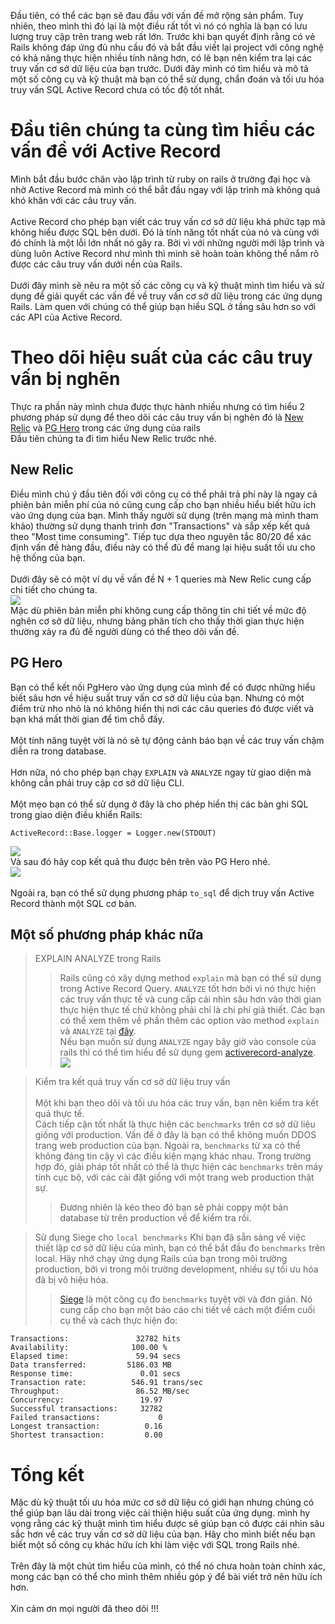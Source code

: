 Đầu tiên, có thể các bạn sẽ đau đầu với vấn đề mở rộng sản phẩm. Tuy nhiên, theo mình thì đó lại là một điều rất tốt vì nó có nghĩa là bạn có lưu lượng truy cập trên trang web rất lớn. Trước khi bạn quyết định rằng có vẻ Rails không đáp ứng đủ nhu cầu đó và bắt đầu viết lại project với công nghệ có khả năng thực hiện nhiều tính năng hơn, có lẽ bạn nên kiểm tra lại các truy vấn cơ sở dữ liệu của bạn trước. Dưới đây mình có tìm hiểu và mô tả một số công cụ và kỹ thuật mà bạn có thể sử dụng, chẩn đoán và tối ưu hóa truy vấn SQL Active Record chưa có tốc độ tốt nhất.

# Đầu tiên chúng ta cùng tìm hiểu các vấn đề với Active Record
Mình bắt đầu bước chân vào lập trình từ ruby on rails ở trường đại học và nhờ Active Record mà mình có thể bắt đầu ngay với lập trình mà không quá khó khăn với các câu truy vấn.
\
\
Active Record cho phép bạn viết các truy vấn cơ sở dữ liệu khá phức tạp mà không hiểu được SQL bên dưới. Đó là tính năng tốt nhất của nó và cùng với đó chính là một lỗi lớn nhất nó gây ra. Bởi vì với những người mới lập trình và dùng luôn Active Record như mình thì mình sẽ hoàn toàn không thể nắm rõ được các câu truy vấn dưới nền của Rails.
\
\
Dưới đây mình sẽ nêu ra một số các công cụ và kỹ thuật mình tìm hiểu và sử dụng để giải quyết các vấn đề về truy vấn cơ sở dữ liệu trong các ứng dụng Rails. Làm quen với chúng có thể giúp bạn hiểu SQL ở tầng sâu hơn so với các API của Active Record.
# Theo dõi hiệu suất của các câu truy vấn bị nghẽn
Thực ra phần này mình chưa được thực hành nhiều nhưng có tìm hiểu 2 phương pháp sử dụng để theo dõi các câu truy vấn bị nghẽn đó là [New Relic](https://newrelic.com/) và [PG Hero](https://github.com/ankane/pghero) trong các ứng dụng của rails
\
Đầu tiên chúng ta đi tìm hiểu New Relic trước nhé.
## New Relic
Điều mình chú ý đầu tiên đối với công cụ có thể phải trả phí này là ngay cả phiên bản miễn phí của nó cũng cung cấp cho bạn nhiều hiểu biết hữu ích vào ứng dụng của bạn. Mình thấy người sử dụng (trên mạng mà mình tham khảo) thường sử dụng thanh trình đơn "Transactions" và sắp xếp kết quả theo "Most time consuming". Tiếp tục dựa theo nguyên tắc 80/20 để xác định vấn đề hàng đầu, điều này có thể đủ để mang lại hiệu suất tối ưu cho hệ thống của bạn.
\
\
Dưới đây sẽ có một ví dụ về vấn đề N + 1 queries mà New Relic cung cấp chi tiết cho chúng ta.
\
![](https://pawelurbanek.com/assets/newrelic-stats-0cbefe818dc2115893a0dc889d184dc2da0547699427139be91f47bff3ba16b8.png)
\
Mặc dù phiên bản miễn phí không cung cấp thông tin chi tiết về mức độ nghẽn cơ sở dữ liệu, nhưng bảng phân tích cho thấy thời gian thực hiện thường xảy ra đủ để người dùng có thể theo dõi vấn đề.
## PG Hero
Bạn có thể kết nối PgHero vào ứng dụng của mình để có được những hiểu biết sâu hơn về hiệu suất truy vấn cơ sở dữ liệu của bạn. Nhưng có một điểm trừ nho nhỏ là nó không hiển thị nơi các câu queries đó được viết và bạn khá mất thời gian để tìm chỗ đấy.
\
\
Một tính năng tuyệt vời là nó sẽ tự động cảnh báo bạn về các truy vấn chậm diễn ra trong database.
\
\
Hơn nữa, nó cho phép bạn chạy `EXPLAIN` và `ANALYZE` ngay từ giao diện mà không cần phải truy cập cơ sở dữ liệu CLI.
\
\
Một mẹo bạn có thể sử dụng ở đây là cho phép hiển thị các bản ghi SQL trong giao diện điều khiển Rails:
```
ActiveRecord::Base.logger = Logger.new(STDOUT)
```
![](https://pawelurbanek.com/assets/active-record-logs-e8f82f6ea9f0bc51db72f94472bea618749413d31bc930b0e1cd81897eb99241.png)
\
Và sau đó hãy cop kết quả thu được bên trên vào PG Hero nhé.
\
![](https://pawelurbanek.com/assets/pghero-explain-663a02b62bf8b508713277fe8dd251b7fd34ee2aaacfad673adff02d492c9f5b.png)
\
\
Ngoài ra, bạn có thể sử dụng phương pháp `to_sql` để dịch truy vấn Active Record thành một SQL cơ bản.
## Một số phương pháp khác nữa
> EXPLAIN ANALYZE trong Rails
>
>>Rails cũng có xây dựng method `explain` mà bạn có thể sử dụng trong Active Record Query. `ANALYZE` tốt hơn bởi vì nó thực hiện các truy vấn thực tế và cung cấp cái nhìn sâu hơn vào thời gian thực hiện thực tế chứ không phải chỉ là chi phí giả thiết. Các bạn có thể xem thêm về phần thêm các option vào method `explain` và `ANALYZE` tại [đây](https://github.com/rails/rails/pull/31374/).
>\
>>Nếu bạn muốn sử dụng `ANALYZE` ngay bây giờ vào console của rails thì có thể tìm hiểu để sử dụng gem [ activerecord-analyze](https://github.com/pawurb/activerecord-analyze).
>>\
>>![](https://pawelurbanek.com/assets/active-record-analyze-2b2a6bd82bad8391d769af37ec47ad442b110426895de0657033d2569490730a.png)

> Kiểm tra kết quả truy vấn cơ sở dữ liệu truy vấn
>\
>\
>Một khi bạn theo dõi và tối ưu hóa các truy vấn, bạn nên kiểm tra kết quả thực tế.
>\
>Cách tiếp cận tốt nhất là thực hiện các `benchmarks` trên cơ sở dữ liệu giống với production. Vấn đề ở đây là bạn có thể không muốn DDOS trang web production của bạn. Ngoài ra, `benchmarks` từ xa có thể không đáng tin cậy vì các điều kiện mạng khác nhau. Trong trường hợp đó, giải pháp tốt nhất có thể là thực hiện các `benchmarks` trên máy tính cục bộ, với các cài đặt giống với một trang web production thật sự.
>>Đương nhiên là kéo theo đó bạn sẽ phải coppy một bản database từ trên production về để kiểm tra rồi.

> Sử dụng Siege cho `local benchmarks`
> Khi bạn đã sẵn sàng về việc thiết lập cơ sở dữ liệu của mình, bạn có thể bắt đầu đo `benchmarks` trên local. Hãy nhớ chạy ứng dụng Rails của bạn trong môi trường production, bởi vì trong môi trường development, nhiều sự tối ưu hóa đã bị vô hiệu hóa.
> >[Siege](https://github.com/JoeDog/siege) là một công cụ đo `benchmarks` tuyệt vời và đơn giản. Nó cung cấp cho bạn một báo cáo chi tiết về cách một điểm cuối cụ thể và cách thực hiện đo:
```
Transactions:               32782 hits
Availability:              100.00 %
Elapsed time:               59.94 secs
Data transferred:         5186.03 MB
Response time:               0.01 secs
Transaction rate:          546.91 trans/sec
Throughput:                 86.52 MB/sec
Concurrency:                 19.97
Successful transactions:     32782
Failed transactions:             0
Longest transaction:          0.16
Shortest transaction:         0.00
```

# Tổng kết
Mặc dù kỹ thuật tối ưu hóa mức cơ sở dữ liệu có giới hạn nhưng chúng có thể giúp bạn lâu dài trong việc cải thiện hiệu suất của ứng dụng. mình hy vọng rằng các kỹ thuật mình tìm hiểu được sẽ giúp bạn có được cái nhìn sâu sắc hơn về các truy vấn cơ sở dữ liệu của bạn. Hãy cho mình biết nếu bạn biết một số công cụ khác hữu ích khi làm việc với SQL trong Rails nhé.
\
\
Trên đây là một chút tìm hiểu của mình, có thể nó chưa hoàn toàn chính xác, mong các bạn có thể cho mình thêm nhiều góp ý để bài viết trở nên hữu ích hơn.
\
\
Xin cảm ơn mọi người đã theo dõi !!!